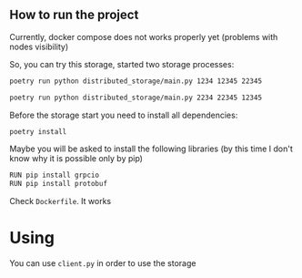 ## How to run the project
Currently, docker compose does not works properly yet (problems with nodes visibility)

So, you can try this storage, started two storage processes:

```bash
poetry run python distributed_storage/main.py 1234 12345 22345
```

```bash
poetry run python distributed_storage/main.py 2234 22345 12345
```

Before the storage start you need to install all dependencies:
```bash
poetry install
```

Maybe you will be asked to install the following libraries (by this time I don't know why it is possible only by pip)
```bash
RUN pip install grpcio
RUN pip install protobuf
```

Check `Dockerfile`. It works

# Using
You can use `client.py` in order to use the storage